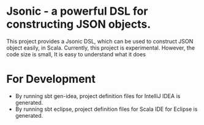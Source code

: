 # Jsonic - a powerful DSL for constructing JSON objects.

This project provides a Jsonic DSL, which can be used to construct JSON object easily, in Scala.
Currently, this project is experimental.  However, the code size is small, It is easy to understand
what it does

# For Development

* By running sbt gen-idea, project definition files for IntelliJ IDEA is generated.
* By running sbt eclipse, project definition files for Scala IDE for Eclipse is generated.
